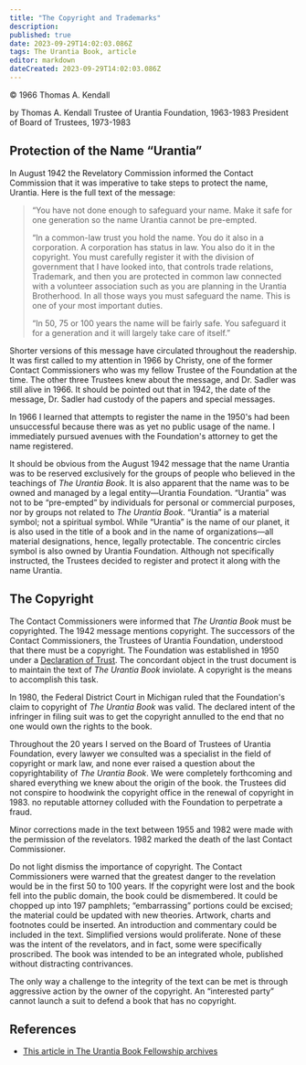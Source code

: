 ```yaml
---
title: "The Copyright and Trademarks"
description: 
published: true
date: 2023-09-29T14:02:03.086Z
tags: The Urantia Book, article
editor: markdown
dateCreated: 2023-09-29T14:02:03.086Z
---
```


<p class="v-card v-sheet theme--light grey lighten-3 px-2">© 1966 Thomas A. Kendall</p>

by Thomas A. Kendall
Trustee of Urantia Foundation, 1963-1983
President of Board of Trustees, 1973-1983

## Protection of the Name “Urantia”

In August 1942 the Revelatory Commission informed the Contact Commission that it was imperative to take steps to protect the name, Urantia. Here is the full text of the message:

> “You have not done enough to safeguard your name. Make it safe for one generation so the name Urantia cannot be pre-empted.
> 
> “In a common-law trust you hold the name. You do it also in a corporation. A corporation has status in law. You also do it in the copyright. You must carefully register it with the division of government that I have looked into, that controls trade relations, Trademark, and then you are protected in common law connected with a volunteer association such as you are planning in the Urantia Brotherhood. In all those ways you must safeguard the name. This is one of your most important duties.
> 
> “In 50, 75 or 100 years the name will be fairly safe. You safeguard it for a generation and it will largely take care of itself.”

Shorter versions of this message have circulated throughout the readership. It was first called to my attention in 1966 by Christy, one of the former Contact Commissioners who was my fellow Trustee of the Foundation at the time. The other three Trustees knew about the message, and Dr. Sadler was still alive in 1966. It should be pointed out that in 1942, the date of the message, Dr. Sadler had custody of the papers and special messages.

In 1966 I learned that attempts to register the name in the 1950's had been unsuccessful because there was as yet no public usage of the name. I immediately pursued avenues with the Foundation's attorney to get the name registered.

It should be obvious from the August 1942 message that the name Urantia was to be reserved exclusively for the groups of people who believed in the teachings of _The Urantia Book_. It is also apparent that the name was to be owned and managed by a legal entity—Urantia Foundation. “Urantia” was not to be “pre-empted” by individuals for personal or commercial purposes, nor by groups not related to _The Urantia Book_. “Urantia” is a material symbol; not a spiritual symbol. While “Urantia” is the name of our planet, it is also used in the title of a book and in the name of organizations—all material designations, hence, legally protectable. The concentric circles symbol is also owned by Urantia Foundation. Although not specifically instructed, the Trustees decided to register and protect it along with the name Urantia.

## The Copyright

The Contact Commissioners were informed that _The Urantia Book_ must be copyrighted. The 1942 message mentions copyright. The successors of the Contact Commissioners, the Trustees of Urantia Foundation, understood that there must be a copyright. The Foundation was established in 1950 under a [Declaration of Trust](/en/article/Declaration_of_Trust). The concordant object in the trust document is to maintain the text of _The Urantia Book_ inviolate. A copyright is the means to accomplish this task.

In 1980, the Federal District Court in Michigan ruled that the Foundation's claim to copyright of _The Urantia Book_ was valid. The declared intent of the infringer in filing suit was to get the copyright annulled to the end that no one would own the rights to the book.

Throughout the 20 years I served on the Board of Trustees of Urantia Foundation, every lawyer we consulted was a specialist in the field of copyright or mark law, and none ever raised a question about the copyrightability of _The Urantia Book_. We were completely forthcoming and shared everything we knew about the origin of the book. the Trustees did not conspire to hoodwink the copyright office in the renewal of copyright in 1983. no reputable attorney colluded with the Foundation to perpetrate a fraud.

Minor corrections made in the text between 1955 and 1982 were made with the permission of the revelators. 1982 marked the death of the last Contact Commissioner.

Do not light dismiss the importance of copyright. The Contact Commissioners were warned that the greatest danger to the revelation would be in the first 50 to 100 years. If the copyright were lost and the book fell into the public domain, the book could be dismembered. It could be chopped up into 197 pamphlets; “embarrassing” portions could be excised; the material could be updated with new theories. Artwork, charts and footnotes could be inserted. An introduction and commentary could be included in the text. Simplified versions would proliferate. None of these was the intent of the revelators, and in fact, some were specifically proscribed. The book was intended to be an integrated whole, published without distracting contrivances.

The only way a challenge to the integrity of the text can be met is through aggressive action by the owner of the copyright. An “interested party” cannot launch a suit to defend a book that has no copyright.

## References

* [This article in The Urantia Book Fellowship archives](https://archive.urantiabook.org/archive/history/doc179.htm)